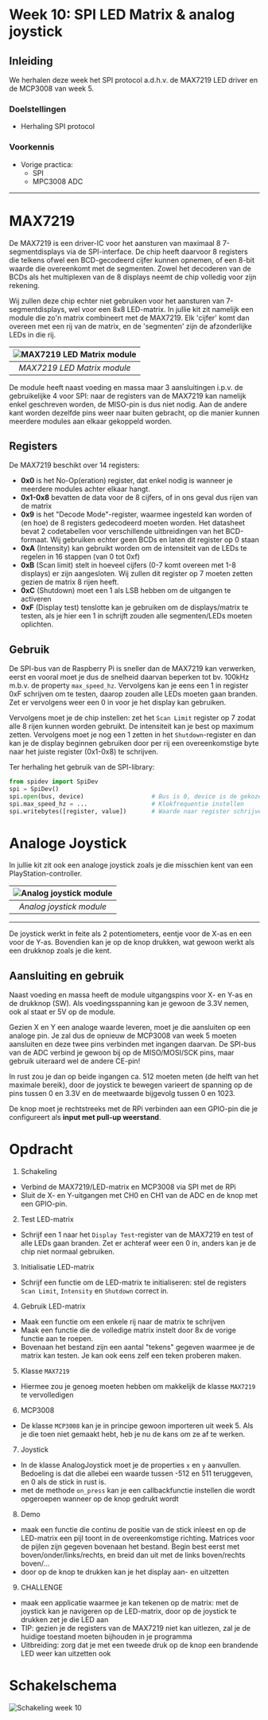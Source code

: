 # Week 10: SPI LED Matrix &amp; analog joystick
## Inleiding
We herhalen deze week het SPI protocol a.d.h.v. de MAX7219 LED driver en de MCP3008 van week 5.
### Doelstellingen 
- Herhaling SPI protocol

### Voorkennis
- Vorige practica:
    - SPI
    - MPC3008 ADC

---

# MAX7219
De MAX7219 is een driver-IC voor het aansturen van maximaal 8 7-segmentdisplays via de SPI-interface. De chip heeft 
daarvoor 8 registers die telkens ofwel een BCD-gecodeerd cijfer kunnen opnemen, of een 8-bit waarde die overeenkomt 
met de segmenten. Zowel het decoderen van de BCDs als het multiplexen van de 8 displays neemt de chip volledig voor zijn 
rekening.

Wij zullen deze chip echter niet gebruiken voor het aansturen van 7-segmentdisplays, wel voor een 
8x8 LED-matrix. In jullie kit zit namelijk een module die zo'n matrix combineert met de MAX7219. 
Elk 'cijfer' komt dan overeen met een rij van de matrix, en de 'segmenten' zijn de afzonderlijke LEDs in die rij.
    
| ![MAX7219 LED Matrix module](images/10-1_max7219-ledmatrix.png) |
|:--:|
| *MAX7219 LED Matrix module* |

De module heeft naast voeding en massa maar 3 aansluitingen i.p.v. de gebruikelijke 4 voor SPI: naar de registers 
van de MAX7219 kan namelijk enkel geschreven worden, de MISO-pin is dus niet nodig. Aan de andere kant worden dezelfde 
pins weer naar buiten gebracht, op die manier kunnen meerdere modules aan elkaar gekoppeld worden. 

## Registers 
De MAX7219 beschikt over 14 registers:
- **0x0** is het No-Op(eration) register, dat enkel nodig is wanneer je meerdere modules achter elkaar hangt.
- **0x1-0x8** bevatten de data voor de 8 cijfers, of in ons geval dus rijen van de matrix
- **0x9** is het "Decode Mode"-register, waarmee ingesteld kan worden of (en hoe) de 8 registers gedecodeerd moeten worden. 
Het datasheet bevat 2 codetabellen voor verschillende uitbreidingen van het BCD-formaat. Wij gebruiken echter geen BCDs 
en laten dit register op 0 staan
- **0xA** (Intensity) kan gebruikt worden om de intensiteit van de LEDs te regelen in 16 stappen (van 0 tot 0xf)
- **0xB** (Scan limit) stelt in hoeveel cijfers (0-7 komt overeen met 1-8 displays) er zijn aangesloten. Wij zullen dit
register op 7 moeten zetten gezien de matrix 8 rijen heeft.
- **0xC** (Shutdown) moet een 1 als LSB hebben om de uitgangen te activeren
- **0xF** (Display test) tenslotte kan je gebruiken om de displays/matrix te testen, als je hier een 1 in schrijft
zouden alle segmenten/LEDs moeten oplichten.

## Gebruik
De SPI-bus van de Raspberry Pi is sneller dan de MAX7219 kan verwerken, eerst en vooral moet je dus de snelheid daarvan
beperken tot bv. 100kHz m.b.v. de property `max_speed_hz`. Vervolgens kan je eens een 1 in register 0xF schrijven om
te testen, daarop zouden alle LEDs moeten gaan branden. Zet er vervolgens weer een 0 in voor je het display kan gebruiken. 

Vervolgens moet je de chip instellen: zet het `Scan Limit` register op 7 zodat alle 8 rijen kunnen worden gebruikt. De 
intensiteit kan je best op maximum zetten. Vervolgens moet je nog een 1 zetten in het `Shutdown`-register en dan kan je 
de display beginnen gebruiken door per rij een overeenkomstige byte naar het juiste register (0x1-0x8) te schrijven.

Ter herhaling het gebruik van de SPI-library:
```python
from spidev import SpiDev
spi = SpiDev()
spi.open(bus, device)                   # Bus is 0, device is de gekozen CE-pin (0 of 1)
spi.max_speed_hz = ...                  # Klokfrequentie instellen
spi.writebytes([register, value])       # Waarde naar register schrijven
```

# Analoge Joystick 
In jullie kit zit ook een analoge joystick zoals je die misschien kent van een PlayStation-controller. 

| ![Analog joystick module](images/10-2_analog-joystick.png) |
|:--:|
| *Analog joystick module* |
---

De joystick werkt in feite als 2 potentiometers, eentje voor de X-as en een voor de Y-as. Bovendien kan je op de knop 
drukken, wat gewoon werkt als een drukknop zoals je die kent. 

## Aansluiting en gebruik
Naast voeding en massa heeft de module uitgangspins voor X- en Y-as en de drukknop (SW). Als voedingsspanning kan je 
gewoon de 3.3V nemen, ook al staat er 5V op de module.

Gezien X en Y een analoge waarde leveren, moet je die aansluiten op een analoge pin. 
Je zal dus de opnieuw de MCP3008 van week 5 moeten aansluiten en deze twee pins verbinden met ingangen daarvan. 
De SPI-bus van de ADC verbind je gewoon bij op de MISO/MOSI/SCK pins, maar gebruik uiteraard wel de andere CE-pin!

In rust zou je dan op beide ingangen ca. 512 moeten meten (de helft van het maximale bereik), door de joystick te 
bewegen varieert de spanning op de pins tussen 0 en 3.3V en de meetwaarde bijgevolg tussen 0 en 1023. 

De knop moet je rechtstreeks met de RPi verbinden aan een GPIO-pin die je configureert als 
**input met pull-up weerstand**.

# Opdracht 
1. Schakeling 
 - Verbind de MAX7219/LED-matrix en MCP3008 via SPI met de RPi
 - Sluit de X- en Y-uitgangen met CH0 en CH1 van de ADC en de knop met een GPIO-pin.
2. Test LED-matrix
 - Schrijf een 1 naar het `Display Test`-register van de MAX7219 en test of alle LEDs gaan branden. Zet er achteraf weer
 een 0 in, anders kan je de chip niet normaal gebruiken.
3. Initialisatie LED-matrix
 - Schrijf een functie om de LED-matrix te initialiseren: stel de registers `Scan Limit`, `Intensity` en `Shutdown` 
 correct in.
4. Gebruik LED-matrix
 - Maak een functie om een enkele rij naar de matrix te schrijven
 - Maak een functie die de volledige matrix instelt door 8x de vorige functie aan te roepen.
 - Bovenaan het bestand zijn een aantal "tekens" gegeven waarmee je de matrix kan testen. Je kan ook eens zelf een teken
 proberen maken. 
5. Klasse `MAX7219`
 - Hiermee zou je genoeg moeten hebben om makkelijk de klasse `MAX7219` te vervolledigen
6. MCP3008
 - De klasse `MCP3008` kan je in principe gewoon importeren uit week 5. Als je die toen niet gemaakt hebt, heb je nu
 de kans om ze af te werken.
7. Joystick
 - In de klasse AnalogJoystick moet je de properties `x` en `y` aanvullen. Bedoeling is dat die allebei een waarde 
 tussen -512 en 511 teruggeven, en 0 als de stick in rust is.
 - met de methode `on_press` kan je een callbackfunctie instellen die wordt opgeroepen wanneer op de knop gedrukt wordt
8. Demo
 - maak een functie die continu de positie van de stick inleest en op de LED-matrix een pijl toont in de overeenkomstige
 richting. Matrices voor de pijlen zijn gegeven bovenaan het bestand. Begin best eerst met boven/onder/links/rechts, en 
 breid dan uit met de links boven/rechts boven/...
 - door op de knop te drukken kan je het display aan- en uitzetten
9. CHALLENGE
 - maak een applicatie waarmee je kan tekenen op de matrix: met de joystick kan je navigeren op de LED-matrix, door op de 
 joystick te drukken zet je die LED aan
 - TIP: gezien je de registers van de MAX7219 niet kan uitlezen, zal je de huidige toestand moeten bijhouden in je 
 programma
 - Uitbreiding: zorg dat je met een tweede druk op de knop een brandende LED weer kan uitzetten ook
 
# Schakelschema
![Schakeling week 10](circuits/week10_schema.svg)


